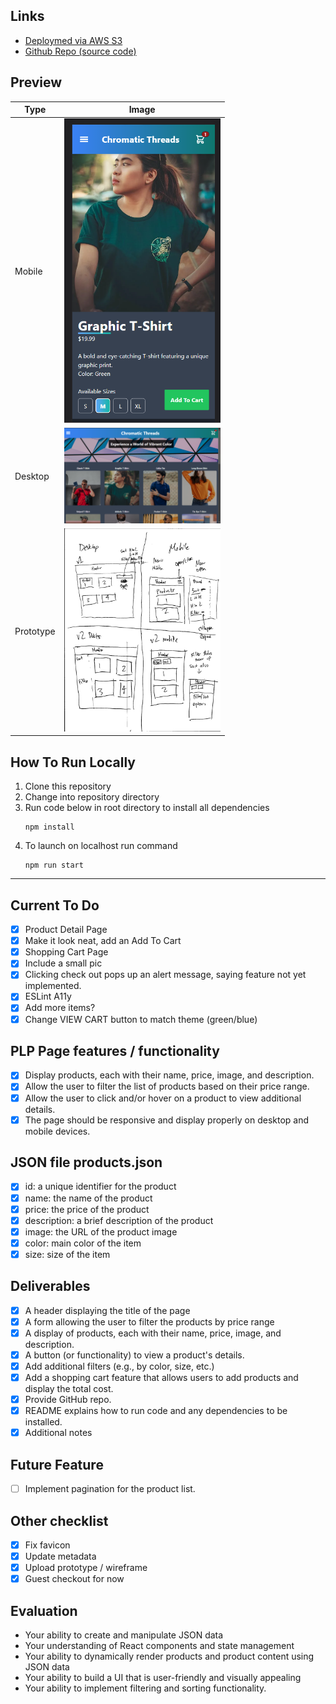 ## Links

- [Deploymed via AWS S3](http://chromatic-threads.s3-website.us-east-2.amazonaws.com/cart)
- [Github Repo (source code)](https://github.com/0xBN/ecom-plp)

## Preview

| Type | Image | 
| ----------- | ----------- |
| Mobile | <img src="https://github.com/0xBN/gif_pub/blob/main/garrett_plp/Screenshot%202023-03-18%20113254.png?raw=true" width="250px"/> | 
| Desktop | <img src="https://github.com/0xBN/gif_pub/blob/main/garrett_plp/Screenshot%202023-03-18%20113106.png?raw=true" width="250px"/> | 
| Prototype | <img src="https://github.com/0xBN/gif_pub/blob/main/garrett_plp/Image_00001.jpg?raw=true" width="250px"/> | 


## How To Run Locally
1. Clone this repository
2. Change into repository directory
3. Run code below in root directory to install all dependencies
   ```
   npm install
   ```
4. To launch on localhost run command 
   ```
   npm run start
   ```
___


 


## Current To Do
- [x] Product Detail Page
- [x] Make it look neat, add an Add To Cart
- [x] Shopping Cart Page
- [x] Include a small pic
- [x] Clicking check out pops up an alert message, saying feature not yet implemented.
- [x] ESLint A11y
- [x] Add more items?
- [x] Change VIEW CART button to match theme (green/blue)

## PLP Page features / functionality
- [x] Display products, each with their name, price, image, and description.
- [x] Allow the user to filter the list of products based on their price range.
- [x] Allow the user to click and/or hover on a product to view additional details.
- [x] The page should be responsive and display properly on desktop and mobile
devices.

## JSON file products.json
- [x] id: a unique identifier for the product
- [x] name: the name of the product
- [x] price: the price of the product
- [x] description: a brief description of the product
- [x] image: the URL of the product image
- [x] color: main color of the item
- [x] size: size of the item

## Deliverables
- [x] A header displaying the title of the page
- [x] A form allowing the user to filter the products by price range
- [x] A display of products, each with their name, price, image, and description.
- [x] A button (or functionality) to view a product's details.
- [x] Add additional filters (e.g., by color, size, etc.)
- [x] Add a shopping cart feature that allows users to add products and display the total cost.
- [x] Provide GitHub repo.
- [x] README explains how to run code and any dependencies to be installed.
- [x] Additional notes

## Future Feature
- [ ] Implement pagination for the product list.

## Other checklist
- [x] Fix favicon
- [x] Update metadata
- [x] Upload prototype / wireframe
- [x] Guest checkout for now

## Evaluation
- Your ability to create and manipulate JSON data
- Your understanding of React components and state management
- Your ability to dynamically render products and product content using JSON
data
- Your ability to build a UI that is user-friendly and visually appealing
- Your ability to implement filtering and sorting functionality.


